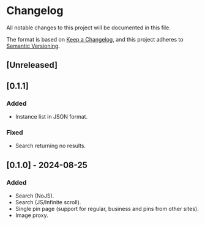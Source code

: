 # Changelog

All notable changes to this project will be documented in this file.

The format is based on [Keep a Changelog](https://keepachangelog.com/en/1.1.0/),
and this project adheres to [Semantic Versioning](https://semver.org/spec/v2.0.0.html).

## [Unreleased]

## [0.1.1]

### Added

- Instance list in JSON format.

### Fixed

- Search returning no results.

## [0.1.0] - 2024-08-25

### Added

- Search (NoJS).
- Search (JS/Infinite scroll).
- Single pin page (support for regular, business and pins from other sites).
- Image proxy.
